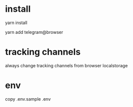 # install

yarn install

yarn add telegram@browser


# tracking channels
always change tracking channels from browser localstorage

# env
copy .env.sample .env